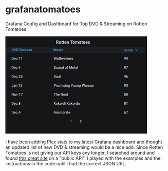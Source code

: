 # grafanatomatoes
Grafana Config and Dashboard for Top DVD &amp; Streaming on Rotten Tomatoes

![Dashboard Picture](https://github.com/DennisFaucher/grafanatomatoes/blob/main/tomatoes_dashboard.png)

I have been adding Plex stats to my latest Grafana dashboard and thought an updated list of new DVD & streaming would be a nice add. Since Rotten Tomatoes is not giving our API keys any longer, I searched around and found [this great site](https://pypi.org/project/rotten_tomatoes_client/) on a "public API". I played with the examples and the instructions in the code until I had the correct JSON URL.
